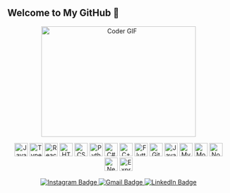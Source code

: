 <h2 align="left">Welcome to My GitHub 👋</h2>
<p align="center">
<img alt="Coder GIF" height=250 width=350 src="https://images.squarespace-cdn.com/content/v1/5769fc401b631bab1addb2ab/1541580611624-TE64QGKRJG8SWAIUS7NS/ke17ZwdGBToddI8pDm48kPoswlzjSVMM-SxOp7CV59BZw-zPPgdn4jUwVcJE1ZvWQUxwkmyExglNqGp0IvTJZamWLI2zvYWH8K3-s_4yszcp2ryTI0HqTOaaUohrI8PI6FXy8c9PWtBlqAVlUS5izpdcIXDZqDYvprRqZ29Pw0o/coding-freak.gif" />
<br>
  
</p>
<p align="center">
  <img src="https://cdn.jsdelivr.net/gh/devicons/devicon/icons/javascript/javascript-original.svg" height="30" alt="JavaScript Logo" />
  <img src="https://cdn.jsdelivr.net/gh/devicons/devicon/icons/typescript/typescript-original.svg" height="30" alt="TypeScript Logo" />
  <img src="https://cdn.jsdelivr.net/gh/devicons/devicon/icons/react/react-original.svg" height="30" alt="React Logo" />
  <img src="https://cdn.jsdelivr.net/gh/devicons/devicon/icons/html5/html5-original.svg" height="30" alt="HTML5 Logo" />
  <img src="https://cdn.jsdelivr.net/gh/devicons/devicon/icons/css3/css3-original.svg" height="30" alt="CSS3 Logo" />
  <img src="https://cdn.jsdelivr.net/gh/devicons/devicon/icons/python/python-original.svg" height="30" alt="Python Logo" />
  <img src="https://cdn.jsdelivr.net/gh/devicons/devicon/icons/csharp/csharp-original.svg" height="30" alt="C# Logo" />
  <img src="https://cdn.jsdelivr.net/gh/devicons/devicon/icons/cplusplus/cplusplus-original.svg" height="30" alt="C++ Logo" />
  <img src="https://cdn.jsdelivr.net/gh/devicons/devicon/icons/flutter/flutter-original.svg" height="30" alt="Flutter Logo" />
  <img src="https://cdn.jsdelivr.net/gh/devicons/devicon/icons/github/github-original.svg" height="30" alt="GitHub Logo" />
  <img src="https://cdn.jsdelivr.net/gh/devicons/devicon/icons/java/java-original.svg" height="30" alt="Java Logo" />
  <img src="https://cdn.jsdelivr.net/gh/devicons/devicon/icons/mysql/mysql-original.svg" height="30" alt="MySQL Logo" />
  <img src="https://cdn.jsdelivr.net/gh/devicons/devicon/icons/mongodb/mongodb-original.svg" height="30" alt="MongoDB Logo" />
  <img src="https://cdn.jsdelivr.net/gh/devicons/devicon/icons/nodejs/nodejs-original.svg" height="30" alt="Node.js Logo" />
  <img src="https://cdn.jsdelivr.net/gh/devicons/devicon/icons/nextjs/nextjs-original.svg" height="30" alt="Next.js Logo" />
  <img src="https://cdn.jsdelivr.net/gh/devicons/devicon/icons/express/express-original.svg" height="30" alt="Express.js Logo" />
</p>
<p align="center">
  <a href="https://www.instagram.com/KalabAmssalu" target="_blank">
    <img src="https://img.shields.io/static/v1?message=Instagram&logo=instagram&label=&color=E4405F&logoColor=white&style=for-the-badge" alt="Instagram Badge" />
  </a>
  <a href="mailto:kalishdesandy@gmail.com" target="_blank">
    <img src="https://img.shields.io/static/v1?message=Gmail&logo=gmail&label=&color=D14836&logoColor=white&style=for-the-badge" alt="Gmail Badge" />
  </a>
  <a href="https://www.linkedin.com/in/kalab-amssalu-b26621226/" target="_blank">
    <img src="https://img.shields.io/static/v1?message=LinkedIn&logo=linkedin&label=&color=0077B5&logoColor=white&style=for-the-badge" alt="LinkedIn Badge" />
  </a>
</p>
